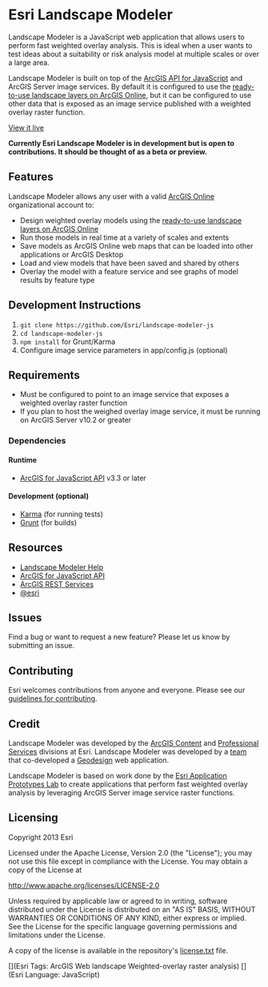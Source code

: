 # Esri Landscape Modeler

Landscape Modeler is a JavaScript web application that allows users to perform fast weighted overlay analysis. This is ideal when a user wants to test ideas about a suitability or risk analysis model at multiple scales or over a large area.

Landscape Modeler is built on top of the [ArcGIS API for JavaScript](https://developers.arcgis.com/en/javascript/) and ArcGIS Server image services. By default it is configured to use the [ready-to-use landscape layers on ArcGIS Online](http://esri.maps.arcgis.com/home/group.html?owner=esri&title=Landscape%20Layers), but it can be configured to use other data that is exposed as an image service published with a weighted overlay raster function.

[View it live](http://landscapemodeler.arcgis.com/)

<!-- TODO: add app screenshot -->
<!--![App](https://raw.github.com/Esri/dojo-bootstrap-ui-for-maps-js/master/dojo-bootstrap-ui-for-maps-js.png)-->

**Currently Esri Landscape Modeler is in development but is open to contributions. It should be thought of as a beta or preview.**

## Features

Landscape Modeler allows any user with a valid [ArcGIS Online](http://www.arcgis.com/) organizational account to:
* Design weighted overlay models using the [ready-to-use landscape layers on ArcGIS Online](http://esri.maps.arcgis.com/home/group.html?owner=esri&title=Landscape%20Layers)
* Run those models in real time at a variety of scales and extents
* Save models as ArcGIS Online web maps that can be loaded into other applications or ArcGIS Desktop
* Load and view models that have been saved and shared by others
* Overlay the model with a feature service and see graphs of model results by feature type

## Development Instructions

1. `git clone https://github.com/Esri/landscape-modeler-js`
2. `cd landscape-modeler-js`
3. `npm install` for Grunt/Karma
4. Configure image service parameters in app/config.js (optional)

## Requirements

* Must be configured to point to an image service that exposes a weighted overlay raster function
* If you plan to host the weighed overlay image service, it must be running on ArcGIS Server v10.2 or greater

### Dependencies

#### Runtime

* [ArcGIS for JavaScript API](https://developers.arcgis.com/en/javascript/) v3.3 or later

#### Development (optional)

* [Karma](http://karma-runner.github.io) (for running tests)
* [Grunt](http://gruntjs.com) (for builds)

## Resources

* [Landscape Modeler Help](http://resources.arcgis.com/en/help/landscape-modeler/)
* [ArcGIS for JavaScript API](https://developers.arcgis.com/en/javascript/)
* [ArcGIS REST Services](http://resources.arcgis.com/en/help/arcgis-rest-api/)
* [@esri](http://twitter.com/esri)

## Issues

Find a bug or want to request a new feature?  Please let us know by submitting an issue.

## Contributing

Esri welcomes contributions from anyone and everyone. Please see our [guidelines for contributing](https://github.com/esri/contributing).

## Credit

Landscape Modeler was developed by the [ArcGIS Content](http://www.esri.com/data/find-data) and [Professional Services](http://www.esri.com/services/professional-services/) divisions at Esri. Landscape Modeler was developed by a [team](./AUTHORS.md) that co-developed a [Geodesign](http://www.esri.com/products/technology-topics/geodesign) web application.

Landscape Modeler is based on work done by the [Esri Application Prototypes Lab](https://maps.esri.com/demo/) to create applications that perform fast weighted overlay analysis by leveraging ArcGIS Server image service raster functions.

## Licensing
Copyright 2013 Esri

Licensed under the Apache License, Version 2.0 (the "License");
you may not use this file except in compliance with the License.
You may obtain a copy of the License at

   http://www.apache.org/licenses/LICENSE-2.0

Unless required by applicable law or agreed to in writing, software
distributed under the License is distributed on an "AS IS" BASIS,
WITHOUT WARRANTIES OR CONDITIONS OF ANY KIND, either express or implied.
See the License for the specific language governing permissions and
limitations under the License.

A copy of the license is available in the repository's [license.txt]( https://raw.github.com/Esri/esri-leaflet/master/license.txt) file.

[](Esri Tags: ArcGIS Web landscape Weighted-overlay raster analysis)
[](Esri Language: JavaScript)
